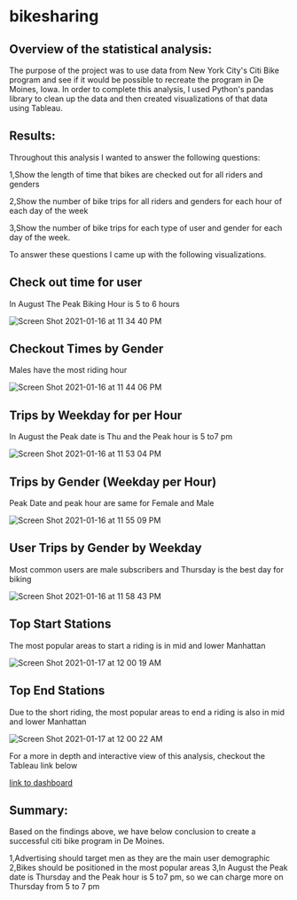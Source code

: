 # bikesharing
## Overview of the statistical analysis:

The purpose of the project was to use data from New York City's Citi Bike program and see if it would be possible to recreate the program in De Moines, Iowa. In order to complete this analysis, I used Python's pandas library to clean up the data and then created visualizations of that data using Tableau.

## Results:
Throughout this analysis I wanted to answer the following questions:

1,Show the length of time that bikes are checked out for all riders and genders

2,Show the number of bike trips for all riders and genders for each hour of each day of the week

3,Show the number of bike trips for each type of user and gender for each day of the week.

To answer these questions I came up with the following visualizations.

## Check out time for user

In August The Peak  Biking Hour is 5 to 6 hours

![Screen Shot 2021-01-16 at 11 34 40 PM](https://user-images.githubusercontent.com/71739110/104816086-c4125e00-5853-11eb-930b-457dfe59fe94.png)

## Checkout Times by Gender

Males have the most riding hour

![Screen Shot 2021-01-16 at 11 44 06 PM](https://user-images.githubusercontent.com/71739110/104816353-9af2cd00-5855-11eb-9853-005720964d12.png)

## Trips by Weekday for per Hour

In August the Peak date is Thu and the Peak hour is 5 to7 pm

![Screen Shot 2021-01-16 at 11 53 04 PM](https://user-images.githubusercontent.com/71739110/104816422-0177eb00-5856-11eb-8b54-cf6003febd06.png)

## Trips by Gender (Weekday per Hour)

Peak Date and peak hour are same for Female and Male

![Screen Shot 2021-01-16 at 11 55 09 PM](https://user-images.githubusercontent.com/71739110/104816456-4ef45800-5856-11eb-8e59-433e246c8e99.png)

## User Trips by Gender by Weekday

Most common users are  male subscribers  and Thursday is the best day for biking

![Screen Shot 2021-01-16 at 11 58 43 PM](https://user-images.githubusercontent.com/71739110/104816921-2f126380-5859-11eb-98f5-852dff3faf87.png)

## Top Start Stations 

The most popular areas to start a riding is in mid and lower Manhattan

![Screen Shot 2021-01-17 at 12 00 19 AM](https://user-images.githubusercontent.com/71739110/104816584-21f47500-5857-11eb-822c-15a7969513d4.png)

## Top End Stations 

Due to the short riding, the most popular areas to end a riding is also in mid and lower Manhattan

![Screen Shot 2021-01-17 at 12 00 22 AM](https://user-images.githubusercontent.com/71739110/104816583-215bde80-5857-11eb-8adc-f21ba023f47c.png)

For a more in depth and interactive view of this analysis, checkout the Tableau link below

[link to dashboard](https://public.tableau.com/profile/vita6702#!/vizhome/NYCCitiBikeAnalysis_16108106789110/NYCCitiBike?publish=yes)

## Summary:

Based on the findings above, we have below conclusion to create a successful citi bike program in De Moines.

1,Advertising should target men as they are the main user demographic
2,Bikes should be positioned in the most popular areas
3,In August the Peak date is Thursday and the Peak hour is 5 to7 pm, so we can charge more on Thursday from 5 to 7 pm

